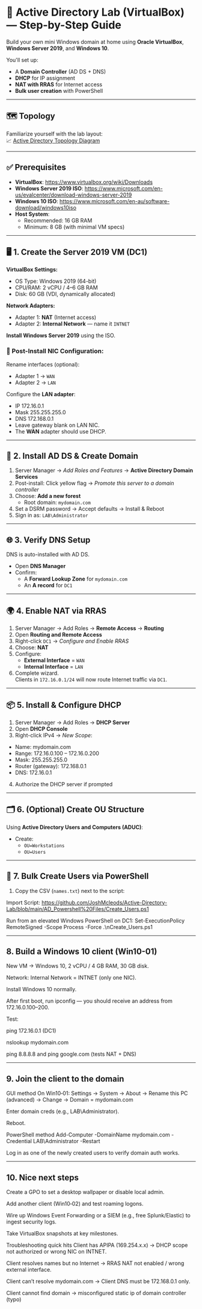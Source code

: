# 🧱 Active Directory Lab (VirtualBox) — Step-by-Step Guide

Build your own mini Windows domain at home using **Oracle VirtualBox**, **Windows Server 2019**, and **Windows 10**.

You'll set up:
- A **Domain Controller** (AD DS + DNS)
- **DHCP** for IP assignment
- **NAT with RRAS** for Internet access
- **Bulk user creation** with PowerShell

---

## 🗺️ Topology

Familiarize yourself with the lab layout:  
📈 [Active Directory Topology Diagram](https://github.com/JoshMcleods/Active-Directory-Lab/blob/main/Active%20Directory%20Topology%20Diagram.png)

---

## ✅ Prerequisites

- **VirtualBox**: https://www.virtualbox.org/wiki/Downloads  
- **Windows Server 2019 ISO**: https://www.microsoft.com/en-us/evalcenter/download-windows-server-2019  
- **Windows 10 ISO**: https://www.microsoft.com/en-au/software-download/windows10iso  
- **Host System**:
  - Recommended: 16 GB RAM
  - Minimum: 8 GB (with minimal VM specs)

---

## 🖥️ 1. Create the Server 2019 VM (DC1)

**VirtualBox Settings:**
- OS Type: Windows 2019 (64-bit)
- CPU/RAM: 2 vCPU / 4–6 GB RAM
- Disk: 60 GB (VDI, dynamically allocated)

**Network Adapters:**
- Adapter 1: **NAT** (Internet access)
- Adapter 2: **Internal Network** — name it `INTNET`

**Install Windows Server 2019** using the ISO.

### 🔧 Post-Install NIC Configuration:

Rename interfaces (optional):
- Adapter 1 → `WAN`
- Adapter 2 → `LAN`

Configure the **LAN adapter**:
- IP 172.16.0.1
- Mask 255.255.255.0
- DNS 172.168.0.1
- Leave gateway blank on LAN NIC.
- The **WAN** adapter should use DHCP.

---

## 🏢 2. Install AD DS & Create Domain

1. Server Manager → *Add Roles and Features* → **Active Directory Domain Services**
2. Post-install: Click yellow flag → *Promote this server to a domain controller*
3. Choose: **Add a new forest**
   - Root domain: `mydomain.com`
4. Set a DSRM password → Accept defaults → Install & Reboot
5. Sign in as: `LAB\Administrator`

---

## 🌐 3. Verify DNS Setup

DNS is auto-installed with AD DS.

- Open **DNS Manager**
- Confirm:
  - A **Forward Lookup Zone** for `mydomain.com`
  - An **A record** for `DC1`

---

## 🌍 4. Enable NAT via RRAS

1. Server Manager → Add Roles → **Remote Access** → **Routing**
2. Open **Routing and Remote Access**
3. Right-click `DC1` → *Configure and Enable RRAS*
4. Choose: **NAT**
5. Configure:
   - **External Interface** = `WAN`
   - **Internal Interface** = `LAN`
6. Complete wizard.  
Clients in `172.16.0.1/24` will now route Internet traffic via `DC1`.

---

## 📦 5. Install & Configure DHCP

1. Server Manager → Add Roles → **DHCP Server**
2. Open **DHCP Console**
3. Right-click IPv4 → *New Scope*:
- Name: mydomain.com
- Range: 172.16.0.100 – 172.16.0.200
- Mask: 255.255.255.0
- Router (gateway): 172.168.0.1
- DNS: 172.16.0.1

4. Authorize the DHCP server if prompted

---

## 🗂️ 6. (Optional) Create OU Structure

Using **Active Directory Users and Computers (ADUC)**:

- Create:
  - `OU=Workstations`
  - `OU=Users`

---

## 👥 7. Bulk Create Users via PowerShell

1. Copy the CSV (`names.txt`) next to the script:

Import Script: https://github.com/JoshMcleods/Active-Directory-Lab/blob/main/AD_Powershell%20Files/Create_Users.ps1 

Run from an elevated Windows PowerShell on DC1:
Set-ExecutionPolicy RemoteSigned -Scope Process -Force
.\nCreate_Users.ps1

---

## 8. Build a Windows 10 client (Win10-01)
New VM → Windows 10, 2 vCPU / 4 GB RAM, 30 GB disk.

Network: Internal Network = INTNET (only one NIC).

Install Windows 10 normally.

After first boot, run ipconfig — you should receive an address from 172.16.0.100–200.

Test:

ping 172.16.0.1 (DC1)

nslookup mydomain.com

ping 8.8.8.8 and ping google.com (tests NAT + DNS)

---

## 9. Join the client to the domain
GUI method
On Win10‑01: Settings → System → About → Rename this PC (advanced) → Change → Domain = mydomain.com


Enter domain creds (e.g., LAB\Administrator).


Reboot.


PowerShell method
Add-Computer -DomainName mydomain.com -Credential LAB\Administrator -Restart

Log in as one of the newly created users to verify domain auth works.

---

## 10. Nice next steps
Create a GPO to set a desktop wallpaper or disable local admin.

Add another client (Win10‑02) and test roaming logons.

Wire up Windows Event Forwarding or a SIEM (e.g., free Splunk/Elastic) to ingest security logs.

Take VirtualBox snapshots at key milestones.

Troubleshooting quick hits
Client has APIPA (169.254.x.x) → DHCP scope not authorized or wrong NIC on INTNET.

Client resolves names but no Internet → RRAS NAT not enabled / wrong external interface.

Client can’t resolve mydomain.com → Client DNS must be 172.168.0.1 only.

Client cannot find domain → misconfigured static ip of domain controller (typo)

